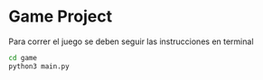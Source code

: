 # Game Project

Para correr el juego se deben seguir las instrucciones
en terminal

```sh
cd game
python3 main.py
```
